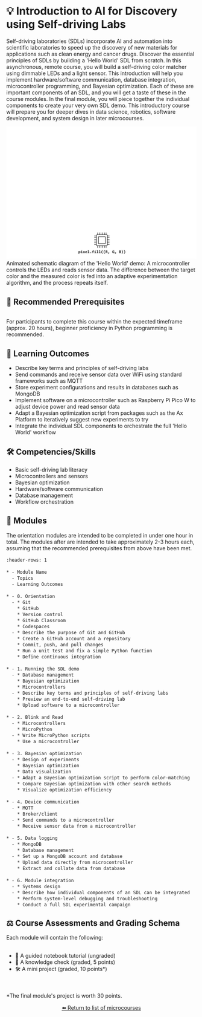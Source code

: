 <!--- This is an auto-generated file. Please do not edit directly. Instead, edit
in course-data.yaml and run the `scripts/generate_overviews.py` file. --->

# 💡 Introduction to AI for Discovery using Self-driving Labs

Self-driving laboratories (SDLs) incorporate AI and automation into scientific laboratories to speed up the discovery of new materials for applications such as clean energy and cancer drugs. Discover the essential principles of SDLs by building a 'Hello World' SDL from scratch. In this asynchronous, remote course, you will build a self-driving color matcher using dimmable LEDs and a light sensor. This introduction will help you implement hardware/software communication, database integration, microcontroller programming, and Bayesian optimization. Each of these are important components of an SDL, and you will get a taste of these in the course modules. In the final module, you will piece together the individual components to create your very own SDL demo. This introductory course will prepare you for deeper dives in data science, robotics, software development, and system design in later microcourses.

![](./images/clslab-light.gif)
Animated schematic diagram of the 'Hello World' demo: A microcontroller controls the LEDs and reads sensor data. The difference between the target color and the measured color is fed into an adaptive experimentation algorithm, and the process repeats itself.

## 🔑 Recommended Prerequisites


```{include} ./hardware-note.md
```

For participants to complete this course within the expected timeframe (approx. 20 hours), beginner proficiency in Python programming is recommended.




## 🎯 Learning Outcomes


- Describe key terms and principles of self-driving labs
- Send commands and receive sensor data over WiFi using standard frameworks such as MQTT
- Store experiment configurations and results in databases such as MongoDB
- Implement software on a microcontroller such as Raspberry Pi Pico W to adjust device power and read sensor data
- Adapt a Bayesian optimization script from packages such as the Ax Platform to iteratively suggest new experiments to try
- Integrate the individual SDL components to orchestrate the full 'Hello World' workflow

## 🛠️ Competencies/Skills


- Basic self-driving lab literacy
- Microcontrollers and sensors
- Bayesian optimization
- Hardware/software communication
- Database management
- Workflow orchestration

## 🧩 Modules

The orientation modules are intended to be completed in under one hour in total. The modules after are intended to take approximately 2-3 hours each, assuming that the recommended prerequisites from above have been met.

```{list-table}
:header-rows: 1

* - Module Name
  - Topics
  - Learning Outcomes

* - 0. Orientation
  - * Git
    * GitHub
    * Version control
    * GitHub Classroom
    * Codespaces
  - * Describe the purpose of Git and GitHub
    * Create a GitHub account and a repository
    * Commit, push, and pull changes
    * Run a unit test and fix a simple Python function
    * Define continuous integration

* - 1. Running the SDL demo
  - * Database management
    * Bayesian optimization
    * Microcontrollers
  - * Describe key terms and principles of self-driving labs
    * Preview an end-to-end self-driving lab
    * Upload software to a microcontroller

* - 2. Blink and Read
  - * Microcontrollers
    * MicroPython
  - * Write MicroPython scripts
    * Use a microcontroller

* - 3. Bayesian optimization
  - * Design of experiments
    * Bayesian optimization
    * Data visualization
  - * Adapt a Bayesian optimization script to perform color-matching
    * Compare Bayesian optimization with other search methods
    * Visualize optimization efficiency

* - 4. Device communication
  - * MQTT
    * Broker/client
  - * Send commands to a microcontroller
    * Receive sensor data from a microcontroller

* - 5. Data logging
  - * MongoDB
    * Database management
  - * Set up a MongoDB account and database
    * Upload data directly from microcontroller
    * Extract and collate data from database

* - 6. Module integration
  - * Systems design
  - * Describe how individual components of an SDL can be integrated
    * Perform system-level debugging and troubleshooting
    * Conduct a full SDL experimental campaign

```

## ⚖️ Course Assessments and Grading Schema

Each module will contain the following:<br><br><ul><li>🧭 A guided notebook tutorial (ungraded)</li><li>📓 A knowledge check (graded, 5 points)</li><li>🛠️ A mini project (graded, 10 points*)</li></ul><br><br>*The final module's project is worth 30 points.

<div align="center">

[⬅️ Return to list of microcourses](../../index.md#microcourses)

</div>
